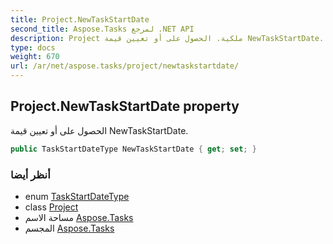 ```yaml
---
title: Project.NewTaskStartDate
second_title: Aspose.Tasks لمرجع .NET API
description: Project ملكية. الحصول على أو تعيين قيمة NewTaskStartDate.
type: docs
weight: 670
url: /ar/net/aspose.tasks/project/newtaskstartdate/
---
```

## Project.NewTaskStartDate property

الحصول على أو تعيين قيمة NewTaskStartDate.

```csharp
public TaskStartDateType NewTaskStartDate { get; set; }
```

### أنظر أيضا

* enum [TaskStartDateType](../../taskstartdatetype/)
* class [Project](../)
* مساحة الاسم [Aspose.Tasks](../../project/)
* المجسم [Aspose.Tasks](../../../)


